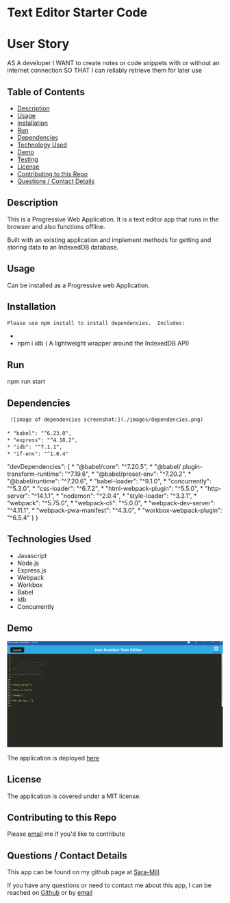 # Text Editor Starter Code

# User Story
AS A developer
I WANT to create notes or code snippets with or without an internet connection
SO THAT I can reliably retrieve them for later use

## Table of Contents
  * [Description](#description)
  * [Usage](#usefaq)
  * [Installation](#install)
  * [Run](#run)
  * [Dependencies](#dependencies)
  * [Technology Used](#techno)
  * [Demo](#demo)
  * [Testing](#test)
  * [License](#license)
  * [Contributing to this Repo](#contributing)
  * [Questions / Contact Details](#questions)

  <a name = 'description'></a>
  ## Description
  This is a Progressive Web Application.  It is a text editor app that runs in the browser and also functions offline.

  Built with an existing application and implement methods for getting and storing data to an IndexedDB database.

  <a name = 'usefaq'></a>
  ## Usage
  Can be installed as a Progressive web Application.

  <a name = 'install'></a>
  ## Installation   
    Please use npm install to install dependencies.  Includes:
  * 
  * npm i idb ( A lightweight wrapper around the IndexedDB API)

  <a name = 'run'></a>
  ## Run
  npm run start

  <a name = 'dependencies'></a>
  ## Dependencies
     ![image of dependencies screenshot:](./images/dependencies.png)
     
    * "babel": "^6.23.0",
    * "express": "^4.18.2",
    * "idb": "^7.1.1",
    * "if-env": "^1.0.4"
  
  "devDependencies": {
    * "@babel/core": "^7.20.5",
    * "@babel/ plugin-transform-runtime": "^7.19.6",
    * "@babel/preset-env": "^7.20.2",
    * "@babel/runtime": "^7.20.6",
    * "babel-loader": "^9.1.0",
    * "concurrently": "^5.3.0",
    * "css-loader": "^6.7.2",
    * "html-webpack-plugin": "^5.5.0",
    * "http-server": "^14.1.1",
    * "nodemon": "^2.0.4",
    * "style-loader": "^3.3.1",
    * "webpack": "^5.75.0",
    * "webpack-cli": "^5.0.0",
    * "webpack-dev-server": "^4.11.1",
    * "webpack-pwa-manifest": "^4.3.0",
    * "workbox-webpack-plugin": "^6.5.4"
  }
}
  
  <a name = 'techno'></a>
  ## Technologies Used
  * Javascript
  * Node.js
  * Express.js
  * Webpack
  * Workbox
  * Babel
  * Idb
  * Concurrently


  <a name ='demo'></a>
  ## Demo
  ![image of demo screenshot:](./images/demo.png)

  The application is deployed [here](https://pwa-jate-mystic-app.herokuapp.com/)

  <a name = 'license'></a>
  ## License
  The application is covered under a MIT license.

  <a name = 'contributing'></a>
  ## Contributing to this Repo
  Please [email](smilligan0183@gmail.com) me if you'd like to contribute

  <a name = 'questions'></a>
  ## Questions / Contact Details
  This app can be found on my github page at [Sara-Mill](https://github.com/Sara-Mill).
  

  If you have any questions or need to contact me about this app, I can be reached on [Github](https://github.com/Sara-Mill) or by [email](smilligan0183@gmail.com)
